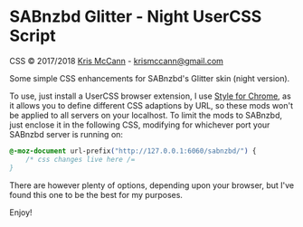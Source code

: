 # SABnzbd Glitter - Night UserCSS Script

CSS &copy; 2017/2018 [Kris McCann](https://github.com/AJCrowley) - [krismccann@gmail.com](mailto:krismccann@gmail.com)

Some simple CSS enhancements for SABnzbd's Glitter skin (night version).

To use, just install a UserCSS browser extension, I use [Style for Chrome](https://chrome.google.com/webstore/detail/stylus/clngdbkpkpeebahjckkjfobafhncgmne), as it allows you to define different CSS adaptions by URL, so these mods won't be applied to all servers on your localhost. To limit the mods to SABnzbd, just enclose it in the following CSS, modifying for whichever port your SABnzbd server is running on:
```css
@-moz-document url-prefix("http://127.0.0.1:6060/sabnzbd/") {
	/* css changes live here /=
}
```

There are however plenty of options, depending upon your browser, but I've found this one to be the best for my purposes.

Enjoy!